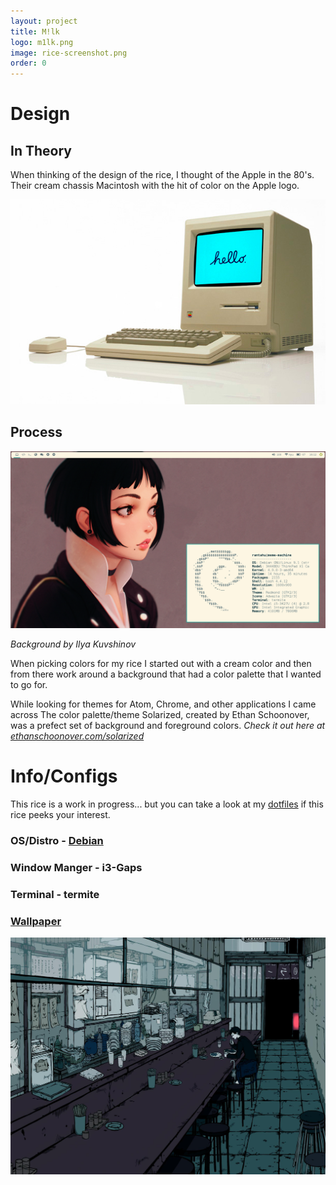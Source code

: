 ```yaml
---
layout: project
title: M!lk
logo: m1lk.png
image: rice-screenshot.png
order: 0
---
```



# Design

## In Theory
When thinking of the design of the rice, I thought of the Apple in the 80's. Their
cream chassis Macintosh with the hit of color on the Apple logo.

![mac](/assets/img/rice/mac1.jpg)

## Process

![old-rice](/assets/img/rice-screenshot-old.png)

_Background by Ilya Kuvshinov_

When picking colors for my rice I started out with a cream color and then from there
work around a background that had a color palette that I wanted to go for.

While looking for themes for Atom, Chrome, and other applications I came across
The color palette/theme Solarized, created by Ethan Schoonover, was a prefect set
of background and foreground colors.
_Check it out here at [ethanschoonover.com/solarized](http://ethanschoonover.com/solarized)_


# Info/Configs

This rice is a work in progress... but you can take a look at my
[dotfiles](https://github.com/S1MB10T3/dotfiles) if this rice peeks your interest.

### OS/Distro - [Debian](https://www.debian.org/)
### Window Manger - i3-Gaps
### Terminal - termite
### [Wallpaper](https://raw.githubusercontent.com/S1MB10T3/dotfiles/master/background.png)
![background](/assets/img/rice/background.png)
